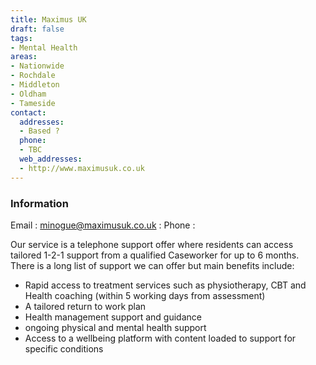 ```yaml
---
title: Maximus UK
draft: false
tags:
- Mental Health
areas:
- Nationwide
- Rochdale
- Middleton
- Oldham
- Tameside
contact:
  addresses:
  - Based ?
  phone:
  - TBC
  web_addresses:
  - http://www.maximusuk.co.uk
---
```


### Information
Email : minogue@maximusuk.co.uk :  Phone :

Our service is a telephone support offer where residents can access tailored 1-2-1 support from a qualified Caseworker for up to 6 months.  
There is a long list of support we can offer but main benefits include:

* Rapid access to treatment services such as physiotherapy, CBT and Health coaching (within 5 working days from assessment)  
* A tailored return to work plan   
* Health management support and guidance  
* ongoing physical and mental health support  
* Access to a wellbeing platform with content loaded to support for specific conditions

